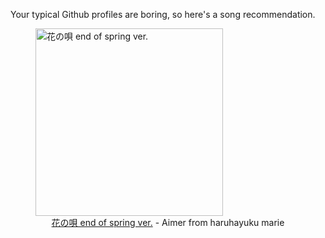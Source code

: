 Your typical Github profiles are boring, so here's a song recommendation.
<figure><img width="300" height="300" src="https://i.scdn.co/image/ab67616d0000b2738508d6e185a2accb82ca13d0" alt="花の唄 end of spring ver." /><figcaption align="center"><a href="https://open.spotify.com/track/1lhLfwG7QLAhvBLZHX5tDJ" target="_blank">花の唄 end of spring ver.</a> - Aimer from haruhayuku marie</figcaption></figure>

